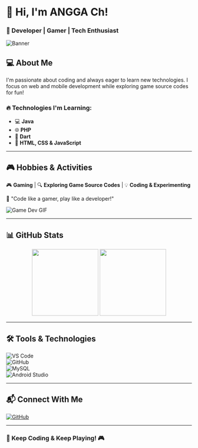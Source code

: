 # 👋 Hi, I'm ANGGA Ch!  
### 🚀 Developer | Gamer | Tech Enthusiast  

![Banner](https://source.unsplash.com/1600x500/?technology,coding)  

## 💻 About Me  
I'm passionate about coding and always eager to learn new technologies. I focus on web and mobile development while exploring game source codes for fun!  

### 🔥 Technologies I'm Learning:  
- 💻 **Java** 
- 🌐 **PHP** 
- 📱 **Dart** 
- 🎨 **HTML, CSS & JavaScript**  

---

## 🎮 Hobbies & Activities  
🎮 **Gaming** | 🔍 **Exploring Game Source Codes** | 💡 **Coding & Experimenting**  

🌟 "Code like a gamer, play like a developer!"  

![Game Dev GIF](https://media.giphy.com/media/L1R1tvI9svkIWwpVYr/giphy.gif)  

---

## 📊 GitHub Stats  
<div align="center">
  <img src="https://github-readme-stats.vercel.app/api?username=yeow-raven&show_icons=true&theme=tokyonight" height="180px"/>
  <img src="https://github-readme-streak-stats.herokuapp.com/?user=yeow-raven&theme=tokyonight" height="180px"/>
</div>

---

## 🛠️ Tools & Technologies  
![VS Code](https://img.shields.io/badge/Editor-VS%20Code-blue?style=for-the-badge&logo=visual-studio-code)  
![GitHub](https://img.shields.io/badge/GitHub-100000?style=for-the-badge&logo=github&logoColor=white)  
![MySQL](https://img.shields.io/badge/Database-MySQL-orange?style=for-the-badge&logo=mysql)  
![Android Studio](https://img.shields.io/badge/Android_Studio-3DDC84?style=for-the-badge&logo=android-studio&logoColor=white)  

---

## 📬 Connect With Me  
[![GitHub](https://img.shields.io/badge/GitHub-yeow--raven-blue?style=for-the-badge&logo=github)](https://github.com/yeow-raven)   

---

### 🚀 Keep Coding & Keep Playing! 🎮  
